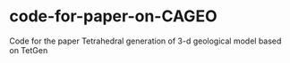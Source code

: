 # code-for-paper-on-CAGEO
Code for the paper  Tetrahedral generation of 3-d geological model based on TetGen

